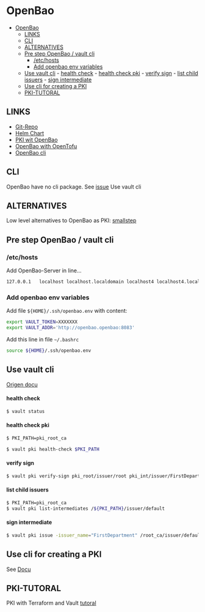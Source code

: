 OpenBao
=======

- [OpenBao](#openbao)
	- [LINKS](#links)
	- [CLI](#cli)
	- [ALTERNATIVES](#alternatives)
	- [Pre step OpenBao / vault cli](#pre-step-openbao--vault-cli)
		- [/etc/hosts](#etchosts)
		- [Add openbao env variables](#add-openbao-env-variables)
	- [Use vault cli](#use-vault-cli)
			- [health check](#health-check)
			- [health check pki](#health-check-pki)
			- [verify sign](#verify-sign)
			- [list child issuers](#list-child-issuers)
			- [sign intermediate](#sign-intermediate)
	- [Use cli for creating a PKI](#use-cli-for-creating-a-pki)
	- [PKI-TUTORAL](#pki-tutoral)


LINKS
-----

- [Git-Repo](https://github.com/openbao)
- [Helm Chart](https://github.com/openbao/openbao-helm/tree/main)
- [PKI wit OpenBao](https://openbao.org/docs/secrets/pki/)
- [OpenBao with OpenTofu](https://opentofu.org/docs/language/state/encryption/#openbao-experimental)
- [OpenBao cli](https://openbao.org/docs/commands/)

CLI
---

OpenBao have no cli package. See [issue](https://github.com/openbao/openbao/issues/162)
Use vault cli


ALTERNATIVES
------------

Low level alternatives to OpenBao as PKI: [smallstep](https://github.com/smallstep/certificates)

Pre step OpenBao / vault cli
----------------------------


### /etc/hosts

Add OpenBao-Server in line...

```bash
127.0.0.1   localhost localhost.localdomain localhost4 localhost4.localdomain4 openbao.openbao
```

### Add openbao env variables

Add file `${HOME}/.ssh/openbao.env` with content:

```bash
export VAULT_TOKEN=XXXXXXX
export VAULT_ADDR='http://openbao.openbao:8083'
```

Add this line in file `~/.bashrc`

```bash
source ${HOME}/.ssh/openbao.env
```

Use vault cli
-------------

[Origen docu](https://developer.hashicorp.com/vault/docs/commands/pki)

#### health check

```bash
$ vault status
```


#### health check pki


```bash
$ PKI_PATH=pki_root_ca

$ vault pki health-check $PKI_PATH
```

#### verify sign

```bash
$ vault pki verify-sign pki_root/issuer/root pki_int/issuer/FirstDepartment
```
#### list child issuers

```bash
$ PKI_PATH=pki_root_ca
$ vault pki list-intermediates /${PKI_PATH}/issuer/default
```

#### sign intermediate

```bash
$ vault pki issue -issuer_name="FirstDepartment" /root_ca/issuer/default /policy_ca_02/ common_name="first-department.example.com"
```

Use cli for creating a PKI
--------------------------

See [Docu](https://developer.hashicorp.com/vault/docs/secrets/pki/quick-start-root-ca)

PKI-TUTORAL
-----------

PKI with Terraform and Vault [tutoral](https://developer.hashicorp.com/vault/tutorials/pki/pki-engine-external-ca)